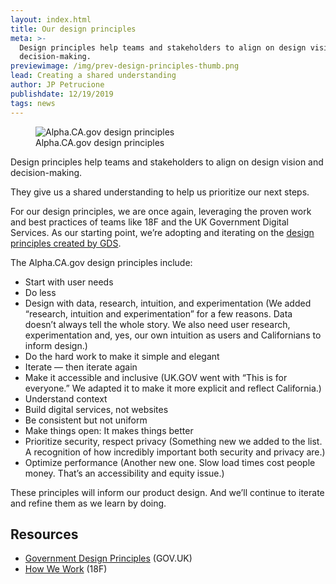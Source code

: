 ```yaml
---
layout: index.html
title: Our design principles
meta: >-
  Design principles help teams and stakeholders to align on design vision and
  decision-making.
previewimage: /img/prev-design-principles-thumb.png
lead: Creating a shared understanding
author: JP Petrucione
publishdate: 12/19/2019
tags: news
---
```

<figure class="figure"><img src="/img/design-principles.jpg" class="" alt="Alpha.CA.gov design principles"><figcaption class="figure-caption">Alpha.CA.gov design principles</figcaption></figure>

Design principles help teams and stakeholders to align on design vision and decision-making.

They give us a shared understanding to help us prioritize our next steps.

For our design principles, we are once again, leveraging the proven work and best practices of teams like 18F and the UK Government Digital Services. As our starting point, we’re adopting and iterating on the [design principles created by GDS](https://www.gov.uk/guidance/government-design-principles#start-with-user-needs).

The Alpha.CA.gov design principles include:

*   Start with user needs
*   Do less
*   Design with data, research, intuition, and experimentation (We added “research, intuition and experimentation” for a few reasons. Data doesn’t always tell the whole story. We also need user research, experimentation and, yes, our own intuition as users and Californians to inform design.)
*   Do the hard work to make it simple and elegant
*   Iterate — then iterate again
*   Make it accessible and inclusive (UK.GOV went with “This is for everyone.” We adapted it to make it more explicit and reflect California.)
*   Understand context
*   Build digital services, not websites
*   Be consistent but not uniform
*   Make things open: It makes things better
*   Prioritize security, respect privacy (Something new we added to the list. A recognition of how incredibly important both security and privacy are.)
*   Optimize performance (Another new one. Slow load times cost people money. That’s an accessibility and equity issue.)

These principles will inform our product design. And we’ll continue to iterate and refine them as we learn by doing.

## Resources

*   [Government Design Principles](https://www.gov.uk/guidance/government-design-principles) (GOV.UK)
*   [How We Work](https://methods.18f.gov/decide/design-principles/) (18F)
